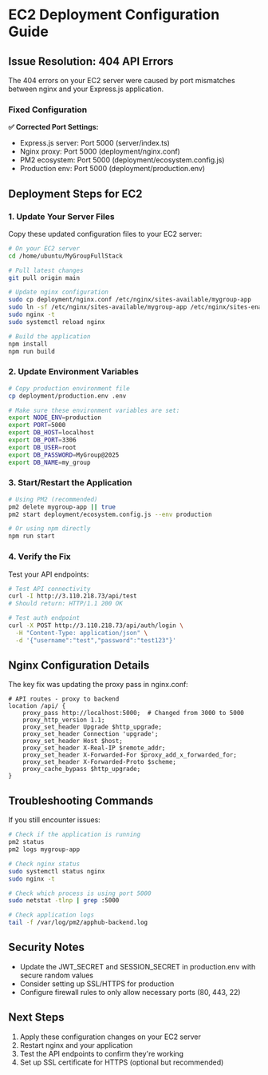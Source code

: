 # EC2 Deployment Configuration Guide

## Issue Resolution: 404 API Errors

The 404 errors on your EC2 server were caused by port mismatches between nginx and your Express.js application.

### Fixed Configuration

**✅ Corrected Port Settings:**
- Express.js server: Port 5000 (server/index.ts)
- Nginx proxy: Port 5000 (deployment/nginx.conf) 
- PM2 ecosystem: Port 5000 (deployment/ecosystem.config.js)
- Production env: Port 5000 (deployment/production.env)

## Deployment Steps for EC2

### 1. Update Your Server Files

Copy these updated configuration files to your EC2 server:

```bash
# On your EC2 server
cd /home/ubuntu/MyGroupFullStack

# Pull latest changes
git pull origin main

# Update nginx configuration
sudo cp deployment/nginx.conf /etc/nginx/sites-available/mygroup-app
sudo ln -sf /etc/nginx/sites-available/mygroup-app /etc/nginx/sites-enabled/
sudo nginx -t
sudo systemctl reload nginx

# Build the application
npm install
npm run build
```

### 2. Update Environment Variables

```bash
# Copy production environment file
cp deployment/production.env .env

# Make sure these environment variables are set:
export NODE_ENV=production
export PORT=5000
export DB_HOST=localhost
export DB_PORT=3306
export DB_USER=root
export DB_PASSWORD=MyGroup@2025
export DB_NAME=my_group
```

### 3. Start/Restart the Application

```bash
# Using PM2 (recommended)
pm2 delete mygroup-app || true
pm2 start deployment/ecosystem.config.js --env production

# Or using npm directly
npm run start
```

### 4. Verify the Fix

Test your API endpoints:

```bash
# Test API connectivity
curl -I http://3.110.218.73/api/test
# Should return: HTTP/1.1 200 OK

# Test auth endpoint
curl -X POST http://3.110.218.73/api/auth/login \
  -H "Content-Type: application/json" \
  -d '{"username":"test","password":"test123"}'
```

## Nginx Configuration Details

The key fix was updating the proxy pass in nginx.conf:

```nginx
# API routes - proxy to backend
location /api/ {
    proxy_pass http://localhost:5000;  # Changed from 3000 to 5000
    proxy_http_version 1.1;
    proxy_set_header Upgrade $http_upgrade;
    proxy_set_header Connection 'upgrade';
    proxy_set_header Host $host;
    proxy_set_header X-Real-IP $remote_addr;
    proxy_set_header X-Forwarded-For $proxy_add_x_forwarded_for;
    proxy_set_header X-Forwarded-Proto $scheme;
    proxy_cache_bypass $http_upgrade;
}
```

## Troubleshooting Commands

If you still encounter issues:

```bash
# Check if the application is running
pm2 status
pm2 logs mygroup-app

# Check nginx status
sudo systemctl status nginx
sudo nginx -t

# Check which process is using port 5000
sudo netstat -tlnp | grep :5000

# Check application logs
tail -f /var/log/pm2/apphub-backend.log
```

## Security Notes

- Update the JWT_SECRET and SESSION_SECRET in production.env with secure random values
- Consider setting up SSL/HTTPS for production
- Configure firewall rules to only allow necessary ports (80, 443, 22)

## Next Steps

1. Apply these configuration changes on your EC2 server
2. Restart nginx and your application
3. Test the API endpoints to confirm they're working
4. Set up SSL certificate for HTTPS (optional but recommended)